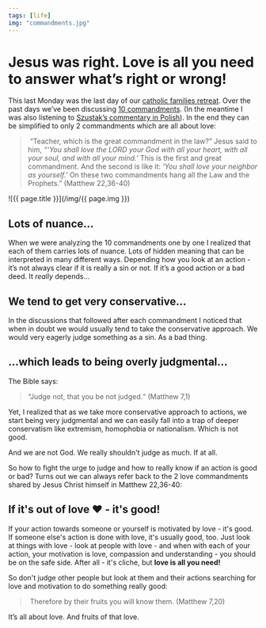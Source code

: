 ```yaml
---
tags: [life]
img: "commandments.jpg"
---
```


# Jesus was right. Love is all you need to answer what’s right or wrong!

This last Monday was the last day of our [catholic families retreat](https://sliwinski.com/when). Over the past days we’ve been discussing [10 commandments](https://en.m.wikipedia.org/wiki/Ten_Commandments). (In the meantime I was also listening to [Szustak’s commentary in Polish][10]). In the end they can be simplified to only 2 commandments which are all about love:

> “Teacher, which is the great commandment in the law?” Jesus said to him, *“‘You shall love the LORD your God with all your heart, with all your soul, and with all your mind.’* This is the first and great commandment. And the second is like it: *‘You shall love your neighbor as yourself.’* On these two commandments hang all the Law and the Prophets.” (Matthew 22,36-40)

<!--More-->

![{{ page.title }}](/img/{{ page.img }})

## Lots of nuance...

When we were analyzing the 10 commandments one by one I realized that each of them carries lots of nuance. Lots of hidden meaning that can be interpreted in many different ways. Depending how you look at an action - it’s not always clear if it is really a sin or not. If it’s a good action or a bad deed. It *really* depends...

## We tend to get very conservative...

In the discussions that followed after each commandment I noticed that when in doubt we would usually tend to take the conservative approach. We would very eagerly judge something as a sin. As a bad thing.

## ...which leads to being overly judgmental...

The Bible says:

> “Judge not, that you be not judged.“ (Matthew 7,1)

Yet, I realized that as we take more conservative approach to actions, we start being very judgmental and we can easily fall into a trap of deeper conservatism like extremism, homophobia or nationalism. Which is not good.

And we are not God. We really shouldn't judge as much. If at all.

So how to fight the urge to judge and how to really know if an action is good or bad? Turns out we can always refer back to the 2 love commandments shared by Jesus Christ himself in Matthew 22,36-40:

## If it's out of love ❤️ - it's good!

If your action towards someone or yourself is motivated by love - it's good. If someone else's action is done with love, it's usually good, too. Just look at things with love - look at people with love - and when with each of your action, your motivation is love, compassion and understanding - you should be on the safe side. After all - it's cliche, but **love is all you need!**

So don't judge other people but look at them and their actions searching for love and motivation to do something really good:

> Therefore by their fruits you will know them. (Matthew 7,20)

It’s all about love. And fruits of that love.

[10]: https://dominikanie.pl/video/przykazania/

[n]: https://michael.gratis/nozbe
[p]: /podcast